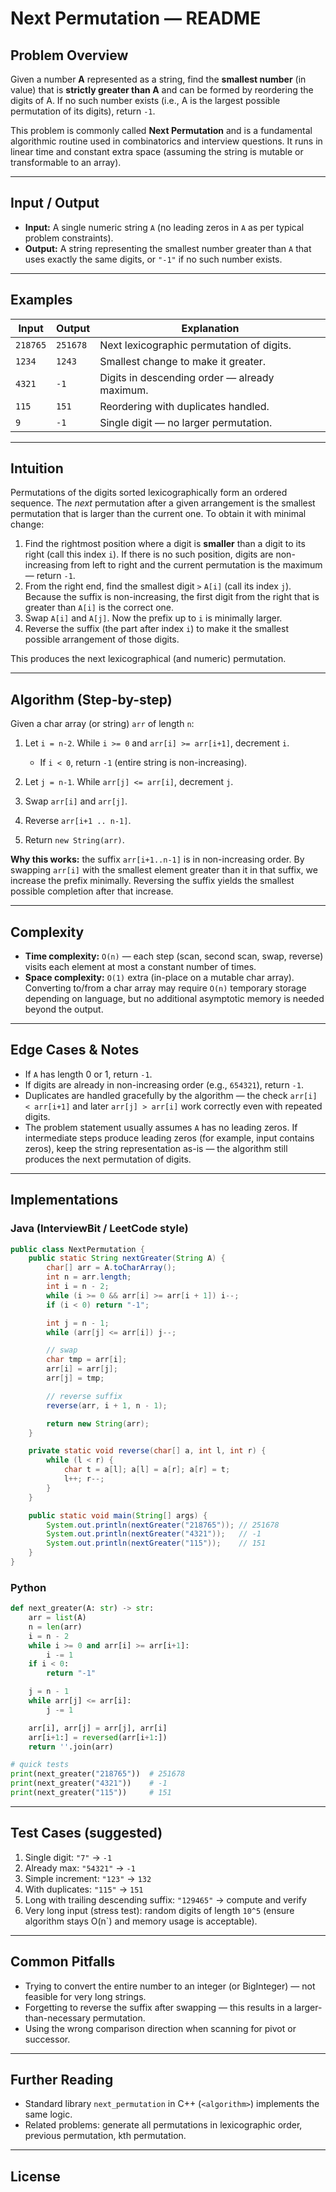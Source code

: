 # Next Permutation — README

## Problem Overview

Given a number **A** represented as a string, find the **smallest number** (in value) that is **strictly greater than A** and can be formed by reordering the digits of A. If no such number exists (i.e., A is the largest possible permutation of its digits), return `-1`.

This problem is commonly called **Next Permutation** and is a fundamental algorithmic routine used in combinatorics and interview questions. It runs in linear time and constant extra space (assuming the string is mutable or transformable to an array).

---

## Input / Output

* **Input:** A single numeric string `A` (no leading zeros in `A` as per typical problem constraints).
* **Output:** A string representing the smallest number greater than `A` that uses exactly the same digits, or `"-1"` if no such number exists.

---

## Examples

| Input    | Output   | Explanation                                   |
| -------- | -------- | --------------------------------------------- |
| `218765` | `251678` | Next lexicographic permutation of digits.     |
| `1234`   | `1243`   | Smallest change to make it greater.           |
| `4321`   | `-1`     | Digits in descending order — already maximum. |
| `115`    | `151`    | Reordering with duplicates handled.           |
| `9`      | `-1`     | Single digit — no larger permutation.         |

---

## Intuition

Permutations of the digits sorted lexicographically form an ordered sequence. The *next* permutation after a given arrangement is the smallest permutation that is larger than the current one. To obtain it with minimal change:

1. Find the rightmost position where a digit is **smaller** than a digit to its right (call this index `i`). If there is no such position, digits are non-increasing from left to right and the current permutation is the maximum — return `-1`.
2. From the right end, find the smallest digit `>` `A[i]` (call its index `j`). Because the suffix is non-increasing, the first digit from the right that is greater than `A[i]` is the correct one.
3. Swap `A[i]` and `A[j]`. Now the prefix up to `i` is minimally larger.
4. Reverse the suffix (the part after index `i`) to make it the smallest possible arrangement of those digits.

This produces the next lexicographical (and numeric) permutation.

---

## Algorithm (Step-by-step)

Given a char array (or string) `arr` of length `n`:

1. Let `i = n-2`. While `i >= 0` and `arr[i] >= arr[i+1]`, decrement `i`.

   * If `i < 0`, return `-1` (entire string is non-increasing).
2. Let `j = n-1`. While `arr[j] <= arr[i]`, decrement `j`.
3. Swap `arr[i]` and `arr[j]`.
4. Reverse `arr[i+1 .. n-1]`.
5. Return `new String(arr)`.

**Why this works:** the suffix `arr[i+1..n-1]` is in non-increasing order. By swapping `arr[i]` with the smallest element greater than it in that suffix, we increase the prefix minimally. Reversing the suffix yields the smallest possible completion after that increase.

---

## Complexity

* **Time complexity:** `O(n)` — each step (scan, second scan, swap, reverse) visits each element at most a constant number of times.
* **Space complexity:** `O(1)` extra (in-place on a mutable char array). Converting to/from a char array may require `O(n)` temporary storage depending on language, but no additional asymptotic memory is needed beyond the output.

---

## Edge Cases & Notes

* If `A` has length 0 or 1, return `-1`.
* If digits are already in non-increasing order (e.g., `654321`), return `-1`.
* Duplicates are handled gracefully by the algorithm — the check `arr[i] < arr[i+1]` and later `arr[j] > arr[i]` work correctly even with repeated digits.
* The problem statement usually assumes `A` has no leading zeros. If intermediate steps produce leading zeros (for example, input contains zeros), keep the string representation as-is — the algorithm still produces the next permutation of digits.

---

## Implementations

### Java (InterviewBit / LeetCode style)

```java
public class NextPermutation {
    public static String nextGreater(String A) {
        char[] arr = A.toCharArray();
        int n = arr.length;
        int i = n - 2;
        while (i >= 0 && arr[i] >= arr[i + 1]) i--;
        if (i < 0) return "-1";

        int j = n - 1;
        while (arr[j] <= arr[i]) j--;

        // swap
        char tmp = arr[i];
        arr[i] = arr[j];
        arr[j] = tmp;

        // reverse suffix
        reverse(arr, i + 1, n - 1);

        return new String(arr);
    }

    private static void reverse(char[] a, int l, int r) {
        while (l < r) {
            char t = a[l]; a[l] = a[r]; a[r] = t;
            l++; r--;
        }
    }

    public static void main(String[] args) {
        System.out.println(nextGreater("218765")); // 251678
        System.out.println(nextGreater("4321"));   // -1
        System.out.println(nextGreater("115"));    // 151
    }
}
```

### Python

```python
def next_greater(A: str) -> str:
    arr = list(A)
    n = len(arr)
    i = n - 2
    while i >= 0 and arr[i] >= arr[i+1]:
        i -= 1
    if i < 0:
        return "-1"

    j = n - 1
    while arr[j] <= arr[i]:
        j -= 1

    arr[i], arr[j] = arr[j], arr[i]
    arr[i+1:] = reversed(arr[i+1:])
    return ''.join(arr)

# quick tests
print(next_greater("218765"))  # 251678
print(next_greater("4321"))    # -1
print(next_greater("115"))     # 151
```

---

## Test Cases (suggested)

1. Single digit: `"7"` → `-1`
2. Already max: `"54321"` → `-1`
3. Simple increment: `"123"` → `132`
4. With duplicates: `"115"` → `151`
5. Long with trailing descending suffix: `"129465"` → compute and verify
6. Very long input (stress test): random digits of length `10^5` (ensure algorithm stays O(n`) and memory usage is acceptable).

---

## Common Pitfalls

* Trying to convert the entire number to an integer (or BigInteger) — not feasible for very long strings.
* Forgetting to reverse the suffix after swapping — this results in a larger-than-necessary permutation.
* Using the wrong comparison direction when scanning for pivot or successor.

---

## Further Reading

* Standard library `next_permutation` in C++ (`<algorithm>`) implements the same logic.
* Related problems: generate all permutations in lexicographic order, previous permutation, kth permutation.

---

## License

